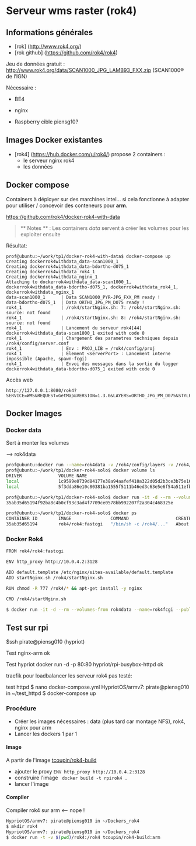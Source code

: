 # Serveur wms raster (rok4)

## Informations générales 

* [rok] (http://www.rok4.org/)
* [rok github] (https://github.com/rok4/rok4)

Jeu de données gratuit : <http://www.rok4.org/data/SCAN1000_JPG_LAMB93_FXX.zip> (SCAN1000® de l’IGN)

Nécessaire :
* BE4 
* nginx

* Raspberry cible piensg10?

## Images Docker existantes

* [rok4] (https://hub.docker.com/u/rok4/) propose 2 containers :
    * le serveur nginx rok4
    * les données
    
## Docker compose

Containers à déployer sur des marchines intel... si cela fonctionne à adapter pour utiliser / concevoir des conteneurs pour **arm**.

<https://github.com/rok4/docker-rok4-with-data>

> ** Notes ** : Les containers *data* servent à créer les volumes pour les exploiter ensuite

Résultat:
```
prof@ubuntu:~/work/tp1/docker-rok4-with-data$ docker-compose up
Creating dockerrok4withdata_data-scan1000_1
Creating dockerrok4withdata_data-bdortho-d075_1
Creating dockerrok4withdata_rok4_1
Creating dockerrok4withdata_nginx_1
Attaching to dockerrok4withdata_data-scan1000_1, dockerrok4withdata_data-bdortho-d075_1, dockerrok4withdata_rok4_1, dockerrok4withdata_nginx_1
data-scan1000_1      | Data SCAN1000_PYR-JPG_FXX_PM ready !
data-bdortho-d075_1  | Data ORTHO_JPG_PM_D075 ready !
rok4_1               | /rok4/startNginx.sh: 7: /rok4/startNginx.sh: source: not found
rok4_1               | /rok4/startNginx.sh: 8: /rok4/startNginx.sh: source: not found
rok4_1               | Lancement du serveur rok4[44]
dockerrok4withdata_data-scan1000_1 exited with code 0
rok4_1               | Chargement des parametres techniques depuis /rok4/config/server.conf
rok4_1               | Env : PROJ_LIB = /rok4/config/proj
rok4_1               | Element <serverPort> : Lancement interne impossible (Apache, spawn-fcgi)
rok4_1               | Envoi des messages dans la sortie du logger
dockerrok4withdata_data-bdortho-d075_1 exited with code 0
```

Accès web
```
http://127.0.0.1:8080/rok4?SERVICE=WMS&REQUEST=GetMap&VERSION=1.3.0&LAYERS=ORTHO_JPG_PM_D075&STYLES=normal&CRS=EPSG:3857&WIDTH=3000&HEIGHT=3000&BBOX=242152,6229923,291072,6264167&FORMAT=image/png
```



## Docker Images

### Docker data

Sert à monter les volumes

--> rok4data
```sh
prof@ubuntu:docker run --name=rok4data -v /rok4/config/layers -v /rok4/config/pyramids rok4/rok4-datatest true
prof@ubuntu:~/work/tp1/docker-rok4-solo$ docker volume ls
DRIVER              VOLUME NAME
local               1c9599e0739d84177e38a94aafef410a322d05d2b3ce3b75e16de783a48e072d
local               5f3dda86e10c80381ba1555f5111b46ed3c63e5e6f54a511efb2261592abf955

prof@ubuntu:~/work/tp1/docker-rok4-solo$ docker run -it -d --rm --volumes-from rok4data --publish=9000:9000  rok4/rok4:fastcgi
35ab35d65194f92ba8c4b0cf93c3ad4f7709ce0578bb992207f2a304c468325e

prof@ubuntu:~/work/tp1/docker-rok4-solo$ docker ps
CONTAINER ID        IMAGE               COMMAND                  CREATED              STATUS              PORTS                    NAMES
35ab35d65194        rok4/rok4:fastcgi   "/bin/sh -c /rok4/..."   About a minute ago   Up About a minute   0.0.0.0:9000->9000/tcp   wonderful_hodgkin

```

### Docker Rok4

``` sh
FROM rok4/rok4:fastcgi

ENV http_proxy http://10.0.4.2:3128

ADD default.template /etc/nginx/sites-available/default.template
ADD startNginx.sh /rok4/startNginx.sh

RUN chmod -R 777 /rok4/* && apt-get install -y nginx

CMD /rok4/startNginx.sh
```

``` sh
$ docker run -it -d --rm --volumes-from rok4data --name=rok4fcgi --publish=9000:9000  rok4/rok4:fastcgi
```



## Test sur rpi

$ssh pirate@piensg010
(hypriot)

Test nginx-arm
ok


Test hypriot
docker run -d -p 80:80 hypriot/rpi-busybox-httpd
ok

traefik pour loadbalancer les serveur rok4
pas testé:

test httpd
$ nano docker-compose.yml
HypriotOS/armv7: pirate@piensg010 in ~/test_httpd
$ docker-compose up



### Procédure

* Créer les images nécessaires : data (plus tard car montage NFS), rok4, nginx pour arm
* Lancer les dockers 1 par 1

#### Image

A partir de l'image [tcoupin/rok4-build](https://hub.docker.com/r/tcoupin/rok4-build/~/dockerfile/)
* ajouter le proxy `ENV http_proxy http://10.0.4.2:3128`
* construire l'image ` docker build -t rpirok4 .`
* lancer l'image 






#### Compiler
Compiler rok4 sur arm <-- nope !

``` sh
HypriotOS/armv7: pirate@piensg010 in ~/Dockers_rok4
$ mkdir rok4
HypriotOS/armv7: pirate@piensg010 in ~/Dockers_rok4
$ docker run -t -v $(pwd)/rok4:/rok4 tcoupin/rok4-build:arm
```

